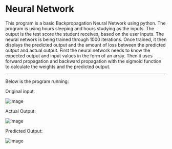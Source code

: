 # Neural Network

This program is a basic Backpropagation Neural Network using python. The program is using hours sleeping and hours studying as the inputs. The output is the test score the student receives, based on the user inputs. The neural network is being trained through 1000 iterations. Once trained, it then displays the predicted output and the amount of loss between the predicted output and actual output. First the neural network needs to know the expected output and input values in the form of an array. Then it uses forward propagation and backward propagation with the sigmoid function to calculate the weights and the predicted output. 

-------------------------------------------------------------------------------------------------------------------------------------------------------------------

Below is the program running:

Original input: 

![image](https://user-images.githubusercontent.com/81937437/191468773-00dd2b8e-1ca9-41c7-b9ac-827647a06be8.png)


Actual Output: 

![image](https://user-images.githubusercontent.com/81937437/191468807-1b47518a-ad75-481d-89b1-a0e11996d27b.png)


Predicted Output: 

![image](https://user-images.githubusercontent.com/81937437/191468844-3db407a2-32fa-48cd-8033-65e4fc3e4315.png)
